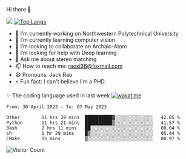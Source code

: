 Hi there 👋

![](https://github-readme-stats.vercel.app/api?username=ZhiboRao)
[![Top Langs](https://github-readme-stats.vercel.app/api/top-langs/?username=ZhiboRao&layout=compact)](https://github.com/anuraghazra/github-readme-stats)

- 🔭 I’m currently working on Northwestern Polytechnical University
- 🌱 I’m currently learning computer vision
- 👯 I’m looking to collaborate on Archaic-Atom
- 🤔 I’m looking for help with Deep learning
- 💬 Ask me about stereo matching
- 📫 How to reach me: raoxi36@foxmail.com
- 😄 Pronouns: Jack Rao
- ⚡ Fun fact: I can't believe I'm a PHD.

✨ The coding language used in last week [![wakatime](https://wakatime.com/badge/user/51ec5ec7-4742-4243-9eea-732ade32c0b7.svg)](https://wakatime.com/@51ec5ec7-4742-4243-9eea-732ade32c0b7)
<!--START_SECTION:waka-->

```text
From: 30 April 2023 - To: 07 May 2023

Other        11 hrs 29 mins  ██████████▓░░░░░░░░░░░░░░   42.05 %
Python       11 hrs 21 mins  ██████████▒░░░░░░░░░░░░░░   41.57 %
Bash         2 hrs 11 mins   ██░░░░░░░░░░░░░░░░░░░░░░░   08.04 %
sh           1 hr 29 mins    █▒░░░░░░░░░░░░░░░░░░░░░░░   05.44 %
CMake        15 mins         ▒░░░░░░░░░░░░░░░░░░░░░░░░   00.97 %
```

<!--END_SECTION:waka-->

![Visitor Count](https://profile-counter.glitch.me/Raohaocheng/count.svg)
